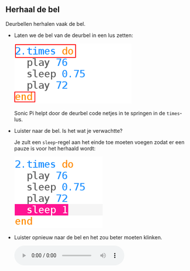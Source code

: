 ## Herhaal de bel

Deurbellen herhalen vaak de bel.

+ Laten we de bel van de deurbel in een lus zetten:
    
    ![schermafbeelding](images/tune-times.png)
    
    Sonic Pi helpt door de deurbel code netjes in te springen in de `times`-lus.

+ Luister naar de bel. Is het wat je verwachtte?
    
    Je zult een `sleep`-regel aan het einde toe moeten voegen zodat er een pauze is voor het herhaald wordt:
    
    ![schermafbeelding](images/tune-sleep2.png)

+ Luister opnieuw naar de bel en het zou beter moeten klinken.
    
    <div id="audio-preview" class="pdf-hidden">
      <audio controls preload> <source src="resources/doorbell-2.mp3" type="audio/mpeg"> Je browser ondersteunt het element <code>audio</code> niet. </audio>
    </div>